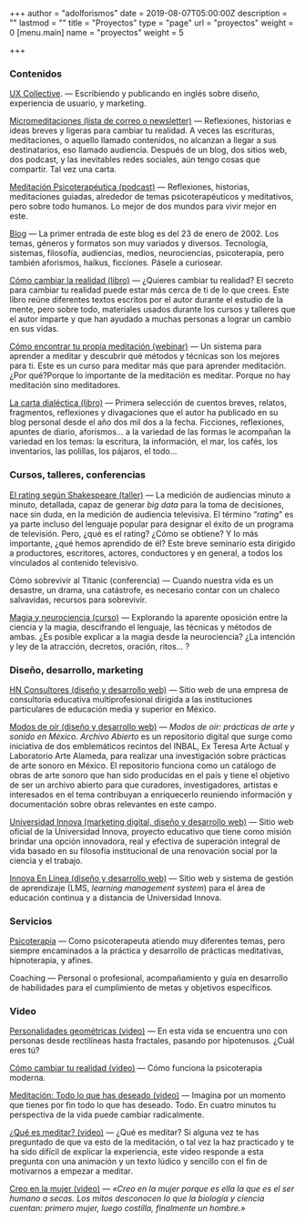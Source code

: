 +++
author = "adolforismos"
date = 2019-08-07T05:00:00Z
description = ""
lastmod = ""
title = "Proyectos"
type = "page"
url = "proyectos"
weight = 0
[menu.main]
name = "proyectos"
weight = 5

+++
### Contenidos

[UX Collective](https://uxdesign.cc/@adolforismos). — Escribiendo y publicando en inglés sobre diseño, experiencia de usuario, y marketing.

[Micromeditaciones (lista de correo o newsletter)](https://micromeditaciones.substack.com/) — Reflexiones, historias e ideas breves y ligeras para cambiar tu realidad. A veces las escrituras, meditaciones, o aquello llamado contenidos, no alcanzan a llegar a sus destinatarios, eso llamado audiencia. Después de un blog, dos sitios web, dos podcast, y las inevitables redes sociales, aún tengo cosas que compartir. Tal vez una carta.

[Meditación Psicoterapéutica (podcast)](https://anchor.fm/meditacionpsicoterapeutica) — Reflexiones, historias, meditaciones guiadas, alrededor de temas psicoterapéuticos y meditativos, pero sobre todo humanos. Lo mejor de dos mundos para vivir mejor en este.

[Blog](https://adolforismos.com/blog/) — La primer entrada de este blog es del 23 de enero de 2002. Los temas, géneros y formatos son muy variados y diversos. Tecnología, sistemas, filosofía, audiencias, medios, neurociencias, psicoterapia, pero también aforismos, haikus, ficciones. Pásele a curiosear.

[Cómo cambiar la realidad (libro)](https://adolforismos.com/nuevo-libro-como-cambiar-tu-realidad/) — ¿Quieres cambiar tu realidad? El secreto para cambiar tu realidad puede estar más cerca de ti de lo que crees. Este libro reúne diferentes textos escritos por el autor durante el estudio de la mente, pero sobre todo, materiales usados durante los cursos y talleres que el autor imparte y que han ayudado a muchas personas a lograr un cambio en sus vidas.

[Cómo encontrar tu propia meditación (webinar)](https://enlinea.innova.edu.mx/programas/webinar/como-encontrar-tu-propia-meditacion/#page-content) — Un sistema para aprender a meditar y descubrir qué métodos y técnicas son los mejores para ti. Este es un curso para meditar más que para aprender meditación. ¿Por qué?Porque lo importante de la meditación es meditar. Porque no hay meditación sino meditadores.

[La carta dialéctica (libro)](https://adolforismos.com/libro-la-carta-dialectica) — Primera selección de cuentos breves, relatos, fragmentos, reflexiones y divagaciones que el autor ha publicado en su blog personal desde el año dos mil dos a la fecha. Ficciones, reflexiones, apuntes de diario, aforismos… a la variedad de las formas le acompañan la variedad en los temas: la escritura, la información, el mar, los cafés, los inventarios, las polillas, los pájaros, el todo…

### Cursos, talleres, conferencias

[El rating según Shakespeare (taller)](https://enlinea.innova.edu.mx/programas/seminario/el-rating-segun-shakespeare-la-medicion-de-audiencia/) — La medición de audiencias minuto a minuto, detallada, capaz de generar  _big data_ para la toma de decisiones, nace sin duda, en la medición de audiencia televisiva. El término “_rating_” es ya parte incluso del lenguaje popular para designar el éxito de un programa de televisión. Pero, ¿qué es el rating? ¿Cómo se obtiene? Y lo más importante, ¿qué hemos aprendido de él? Este breve seminario esta dirigido a productores, escritores, actores, conductores y en general, a todos los vínculados al contenido televisivo.

Cómo sobrevivir al Titanic (conferencia) — Cuando nuestra vida es un desastre, un drama, una catástrofe, es necesario contar con un chaleco salvavidas, recursos para sobrevivir.

[Magia y neurociencia (curso)](https://adolforismos.com/cursos/magia-y-neurociencia/) — Explorando la aparente oposición entre la ciencia y la magia, descifrando el lenguaje, las técnicas y métodos de ambas. ¿Es posible explicar a la magia desde la neurociencia? ¿La intención y ley de la atracción, decretos, oración, ritos... ?

### Diseño, desarrollo, marketing

[HN Consultores (diseño y desarrollo web)](http://hnconsultores.com/) — Sitio web de una empresa de consultoría educativa multiprofesional dirigida a las instituciones particulares de educación media y superior en México.

[Modos de oír (diseño y desarrollo web)](https://modosdeoir.inba.gob.mx/) — _Modos de oír: prácticas de arte y sonido en México. Archivo Abierto_ es un repositorio digital que surge como iniciativa de dos emblemáticos recintos del INBAL, Ex Teresa Arte Actual y Laboratorio Arte Alameda, para realizar una investigación sobre prácticas de arte sonoro en México. El repositorio funciona como un catálogo de obras de arte sonoro que han sido producidas en el país y tiene el objetivo de ser un archivo abierto para que curadores, investigadores, artistas e interesados en el tema contribuyan a enriquecerlo reuniendo información y documentación sobre obras relevantes en este campo.

[Universidad Innova (marketing digital, diseño y desarrollo web)](http://innova.edu.mx/) — Sitio web oficial de la Universidad Innova, proyecto educativo que tiene como misión brindar una opción innovadora, real y efectiva de superación integral de vida basado en su filosofía institucional de una renovación social por la ciencia y el trabajo.

[Innova En Línea (diseño y desarrollo web)](http://enlinea.innova.edu.mx/) — Sitio web y sistema de gestión de aprendizaje (LMS, _learning management system_) para el área de educación continua y a distancia de Universidad Innova.

### Servicios

[Psicoterapia](https://adolforismos.com/service/psicoterapia/) — Como psicoterapeuta atiendo muy diferentes temas, pero siempre encaminados a la práctica y desarrollo de prácticas meditativas, hipnoterapia, y afines.

Coaching — Personal o profesional, acompañamiento y guía en desarrollo de habilidades para el cumplimiento de metas y objetivos específicos.

### Video

[Personalidades geométricas (video)](https://www.youtube.com/watch?v=xa29ubi-Jt4) — En esta vida se encuentra uno con personas desde rectilíneas hasta fractales, pasando por hipotenusos. ¿Cuál eres tú?

[Cómo cambiar tu realidad (video)](https://www.youtube.com/watch?v=KXjcaT9dY0A&t=34s) — Cómo funciona la psicoterapia moderna.

[Meditación: Todo lo que has deseado (video)](https://www.youtube.com/watch?v=VS3O3gjc1Jk) — Imagina por un momento que tienes por fin todo lo que has deseado. Todo. En cuatro minutos tu perspectiva de la vida puede cambiar radicalmente.

[¿Qué es meditar? (video)](https://www.youtube.com/watch?v=11JF_g2M7Ao&t=2s) — ¿Qué es meditar? Si alguna vez te has preguntado de que va esto de la meditación, o tal vez la haz practicado y te ha sido difícil de explicar la experiencia, este video responde a esta pregunta con una animación y un texto lúdico y sencillo con el fin de motivarnos a empezar a meditar.

[Creo en la mujer (video)](https://www.youtube.com/watch?v=RFiyCKU7894&t=47s) — _«Creo en la mujer porque es ella la que es el ser humano a secas. Los mitos desconocen lo que la biología y ciencia cuentan: primero mujer, luego costilla, finalmente un hombre.»_